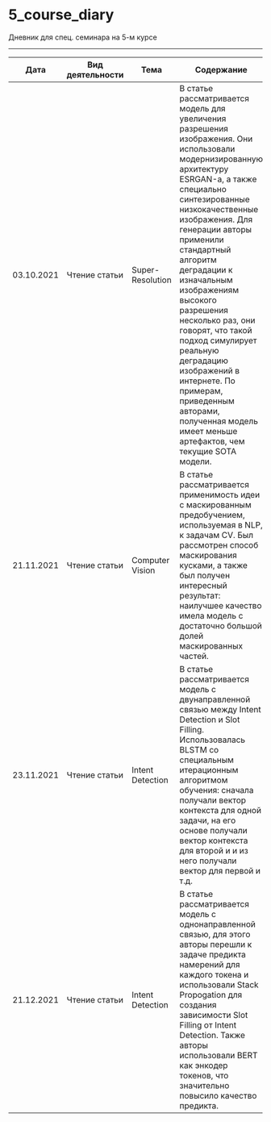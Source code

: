 # 5_course_diary
Дневник для спец. семинара на 5-м курсе 

***
| Дата | Вид деятельности | Тема | Содержание | Ссылка |
| --- | --- | --- | --- | --- |
| 03.10.2021 | Чтение статьи |  Super-Resolution | В статье рассматривается модель для увеличения разрешения изображения. Они использовали модернизированную архитектуру ESRGAN-а, а также специально синтезированные низкокачественные изображения. Для генерации авторы применили стандартный алгоритм деградации к изначальным изображениям высокого разрешения несколько раз, они говорят, что такой подход симулирует реальную деградацию изображений в интернете. По примерам, приведенным авторами, полученная модель имеет меньше артефактов, чем текущие SOTA модели. | [Real-ESRGAN: Training Real-World Blind Super-Resolution with Pure Synthetic Data](https://arxiv.org/abs/2107.10833v2)
| 21.11.2021 | Чтение статьи | Computer Vision | В статье рассматривается применимость идеи с маскированным предобучением, используемая в NLP, к задачам CV. Был рассмотрен способ маскирования кусками, а также был получен интересный результат: наилучшее качество имела модель с достаточно большой долей маскированных частей. | [Masked Autoencoders Are Scalable Vision Learners](https://arxiv.org/abs/2111.06377) |
| 23.11.2021 | Чтение статьи | Intent Detection | В статье рассматривается модель с двунаправленной связью между Intent Detection и Slot Filling. Использовалась BLSTM со специальным итерационным алгоритмом обучения: сначала получали вектор контекста для одной задачи, на его основе получали вектор контекста для второй и и из него получали вектор для первой и т.д. | [A Novel Bi-directional Interrelated Model for Joint Intent Detection and Slot Filling](https://arxiv.org/abs/1907.00390) |
| 21.12.2021 | Чтение статьи | Intent Detection | В статье рассматривается модель с однонаправленной связью, для этого авторы перешли к задаче предикта намерений для каждого токена и использовали Stack Propogation для создания зависимости Slot Filling от Intent Detection. Также авторы использовали BERT как энкодер токенов, что значительно повысило качество предикта. | [A Stack-Propagation Framework with Token-Level Intent Detection for Spoken Language Understanding](https://arxiv.org/abs/1909.02188)|
